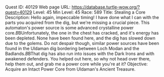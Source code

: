 Quest ID: 40129
Web page URL: https://database.turtle-wow.org/?quest=40129
Level: 45
Min Level: 45
Race: 589
Title: Stealing a Core
Description: Hello again, impeccable timing! I have done what I can with the parts you acquired from the dig, but we're missing a crucial piece. This automaton's power source is some advanced crystalline power core.$B$BUnfortunately, the one in the chest has cracked, and it's energy has been depleted. None have been found here, and the dig has slowed down due to the golems. Do not despair though, similar power sources have been found in the Uldaman dig bordering between Loch Modan and the Badlands.$B$BThat dig has also run into issues with the Dark Irons and with awakened defenders. You helped out here, so why not head over there, help them out, and grab me a power core while you're at it?
Objective: Acquire an Intact Power Core from Uldaman's Ancient Treasure.
